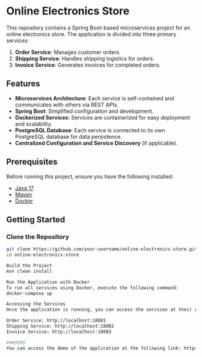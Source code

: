 # Online Electronics Store

This repository contains a Spring Boot-based microservices project for an online electronics store. The application is divided into three primary services:

1. **Order Service**: Manages customer orders.
2. **Shipping Service**: Handles shipping logistics for orders.
3. **Invoice Service**: Generates invoices for completed orders.

## Features

- **Microservices Architecture**: Each service is self-contained and communicates with others via REST APIs.
- **Spring Boot**: Simplified configuration and development.
- **Dockerized Services**: Services are containerized for easy deployment and scalability.
- **PostgreSQL Database**: Each service is connected to its own PostgreSQL database for data persistence.
- **Centralized Configuration and Service Discovery** (if applicable).

## Prerequisites

Before running this project, ensure you have the following installed:

- [Java 17](https://www.oracle.com/java/technologies/javase/jdk17-archive-downloads.html)
- [Maven](https://maven.apache.org/)
- [Docker](https://www.docker.com/)

## Getting Started

### Clone the Repository

```bash
git clone https://github.com/your-username/online-electronics-store.git
cd online-electronics-store

Build the Project
mvn clean install

Run the Application with Docker
To run all services using Docker, execute the following command:
docker-compose up

Accessing the Services
Once the application is running, you can access the services at their respective endpoints:

Order Service: http://localhost:18081
Shipping Service: http://localhost:18082
Invoice Service: http://localhost:18083

###DEMO
You can access the demo of the application at the following link: https://drive.google.com/file/d/1uiymQIjspPNv-Gt97dVTCYjC32mXaqSy/view?usp=drive_link
